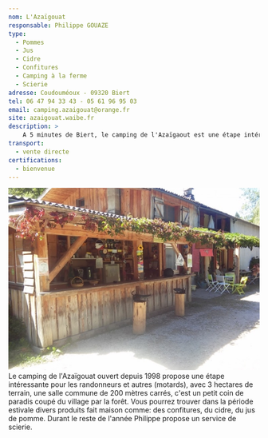 ```yaml
---
nom: L'Azaïgouat
responsable: Philippe GOUAZE
type:
  - Pommes
  - Jus
  - Cidre
  - Confitures
  - Camping à la ferme
  - Scierie
adresse: Coudouméoux - 09320 Biert
tel: 06 47 94 33 43 - 05 61 96 95 03
email: camping.azaigouat@orange.fr
site: azaigouat.waibe.fr
description: >
    A 5 minutes de Biert, le camping de l'Azaïgaout est une étape intéressante pour les vacanciers durant la période estivale et un service utile le reste de l'année avec sa scierie.
transport:
  - vente directe
certifications:
  - bienvenue
---
```


![L'Azaïgouat](./media/l-azaigouat.jpg)
Le camping de l'Azaïgouat ouvert depuis 1998 propose une étape intéressante pour les randonneurs et autres (motards), avec 3 hectares de terrain, une salle commune de 200 mètres carrés, c'est un petit coin de paradis coupé du village par la forêt. Vous pourrez trouver dans la période estivale divers produits fait maison comme: des confitures, du cidre, du jus de pomme. Durant le reste de l'année Philippe propose un service de scierie.
